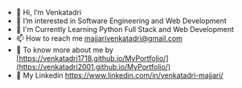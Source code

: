 - 👋 Hi, I’m Venkatadri 
- 🎯 I’m interested in Software Engineering and Web Development
- 🌱 I'm Currently Learning Python Full Stack and Web Development
- 📫 How to reach me majjarivenkatadri@gmail.com
- 👀 To know more about me by [https://venkatadri1718.github.io/MyPortfolio/](https://venkatadri2001.github.io/MyPortfolio/)
- 👀 My Linkedin https://www.linkedin.com/in/venkatadri-majjari/
